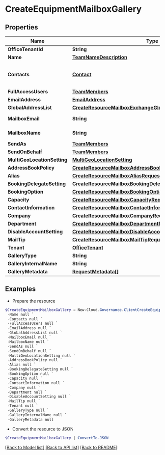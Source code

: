 # CreateEquipmentMailboxGallery
## Properties

Name | Type | Description | Notes
------------ | ------------- | ------------- | -------------
**OfficeTenantId** | **String** |  | [optional] 
**Name** | [**TeamNameDescription**](TeamNameDescription.md) |  | [optional] 
**Contacts** | [**Contact**](Contact.md) | Activity model for primary contact,secondary contact | [optional] 
**FullAccessUsers** | [**TeamMembers**](TeamMembers.md) |  | [optional] 
**EmailAddress** | [**EmailAddress**](EmailAddress.md) |  | [optional] 
**GlobalAddressList** | [**CreateResourceMailboxExchangeGlobalAddressListRequestModel**](CreateResourceMailboxExchangeGlobalAddressListRequestModel.md) |  | [optional] 
**MailboxEmail** | **String** |  | [optional] [readonly] 
**MailboxName** | **String** |  | [optional] [readonly] 
**SendAs** | [**TeamMembers**](TeamMembers.md) |  | [optional] 
**SendOnBehalf** | [**TeamMembers**](TeamMembers.md) |  | [optional] 
**MultiGeoLocationSetting** | [**MultiGeoLocationSetting**](MultiGeoLocationSetting.md) |  | [optional] 
**AddressBookPolicy** | [**CreateResourceMailboxAddressBookPolicyRequestModel**](CreateResourceMailboxAddressBookPolicyRequestModel.md) |  | [optional] 
**Alias** | [**CreateResourceMailboxAliasRequestModel**](CreateResourceMailboxAliasRequestModel.md) |  | [optional] 
**BookingDelegateSetting** | [**CreateResourceMailboxBookingDelegateSettingRequestModel**](CreateResourceMailboxBookingDelegateSettingRequestModel.md) |  | [optional] 
**BookingOption** | [**CreateResourceMailboxBookingOptionRequestModel**](CreateResourceMailboxBookingOptionRequestModel.md) |  | [optional] 
**Capacity** | [**CreateResourceMailboxCapacityRequestModel**](CreateResourceMailboxCapacityRequestModel.md) |  | [optional] 
**ContactInformation** | [**CreateResourceMailboxContactInformationRequestModel**](CreateResourceMailboxContactInformationRequestModel.md) |  | [optional] 
**Company** | [**CreateResourceMailboxCompanyRequestModel**](CreateResourceMailboxCompanyRequestModel.md) |  | [optional] 
**Department** | [**CreateResourceMailboxDepartmentRequestModel**](CreateResourceMailboxDepartmentRequestModel.md) |  | [optional] 
**DisableAccountSetting** | [**CreateResourceMailboxDisableAccountRequestModel**](CreateResourceMailboxDisableAccountRequestModel.md) |  | [optional] 
**MailTip** | [**CreateResourceMailboxMailTipRequestModel**](CreateResourceMailboxMailTipRequestModel.md) |  | [optional] 
**Tenant** | [**OfficeTenant**](OfficeTenant.md) |  | [optional] 
**GalleryType** | **String** |  | [optional] 
**GalleryInternalName** | **String** |  | [optional] 
**GalleryMetadata** | [**RequestMetadata[]**](RequestMetadata.md) |  | [optional] 

## Examples

- Prepare the resource
```powershell
$CreateEquipmentMailboxGallery = New-Cloud.Governance.ClientCreateEquipmentMailboxGallery  -OfficeTenantId null `
 -Name null `
 -Contacts null `
 -FullAccessUsers null `
 -EmailAddress null `
 -GlobalAddressList null `
 -MailboxEmail null `
 -MailboxName null `
 -SendAs null `
 -SendOnBehalf null `
 -MultiGeoLocationSetting null `
 -AddressBookPolicy null `
 -Alias null `
 -BookingDelegateSetting null `
 -BookingOption null `
 -Capacity null `
 -ContactInformation null `
 -Company null `
 -Department null `
 -DisableAccountSetting null `
 -MailTip null `
 -Tenant null `
 -GalleryType null `
 -GalleryInternalName null `
 -GalleryMetadata null
```

- Convert the resource to JSON
```powershell
$CreateEquipmentMailboxGallery | ConvertTo-JSON
```

[[Back to Model list]](../README.md#documentation-for-models) [[Back to API list]](../README.md#documentation-for-api-endpoints) [[Back to README]](../README.md)

